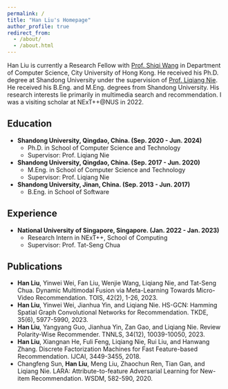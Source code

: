 ```yaml
---
permalink: /
title: "Han Liu's Homepage"
author_profile: true
redirect_from: 
  - /about/
  - /about.html
---
```


Han Liu is currently a Research Fellow with [Prof. Shiqi Wang](https://www.cs.cityu.edu.hk/~shiqwang/index.html) in Department of Computer Science, City University of Hong Kong. He received his Ph.D. degree at Shandong University under the supervision of [Prof. Liqiang Nie](https://liqiangnie.github.io/). He received his B.Eng. and M.Eng. degrees from Shandong University. His research interests lie primarily in multimedia search and recommendation. I was a visiting scholar at NExT++@NUS in 2022.

Education
------
* **Shandong University, Qingdao, China. (Sep. 2020 - Jun. 2024)**
  * Ph.D. in School of Computer Science and Technology
  * Supervisor: Prof. Liqiang Nie
* **Shandong University, Qingdao, China. (Sep. 2017 - Jun. 2020)**
  * M.Eng. in School of Computer Science and Technology
  * Supervisor: Prof. Liqiang Nie
* **Shandong University, Jinan, China. (Sep. 2013 - Jun. 2017)**
  * B.Eng. in School of Software

Experience
------
* **National University of Singapore, Singapore. (Jan. 2022 - Jan. 2023)**
  * Research Intern in NExT++, School of Computing
  * Supervisor: Prof. Tat-Seng Chua

Publications
------
* **Han Liu**, Yinwei Wei, Fan Liu, Wenjie Wang, Liqiang Nie, and Tat-Seng Chua. Dynamic Multimodal Fusion via Meta-Learning Towards Micro-Video Recommendation. TOIS, 42(2), 1-26, 2023.
* **Han Liu**, Yinwei Wei, Jianhua Yin, and Liqiang Nie. HS-GCN: Hamming Spatial Graph Convolutional Networks for Recommendation. TKDE, 35(6), 5977-5990, 2023.
* **Han Liu**, Yangyang Guo, Jianhua Yin, Zan Gao, and Liqiang Nie. Review Polarity-Wise Recommender. TNNLS, 34(12), 10039-10050, 2023.
* **Han Liu**, Xiangnan He, Fuli Feng, Liqiang Nie, Rui Liu, and Hanwang Zhang. Discrete Factorization Machines for Fast Feature-based Recommendation. IJCAI, 3449-3455, 2018.
* Changfeng Sun, **Han Liu**, Meng Liu, Zhaochun Ren, Tian Gan, and Liqiang Nie. LARA: Attribute-to-feature Adversarial Learning for New-item Recommendation. WSDM, 582-590, 2020.

